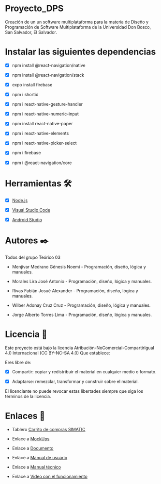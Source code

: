 # Proyecto_DPS
Creación de un un software multiplataforma para la materia de Diseño y Programación de Software Multiplataforma de la Universidad Don Bosco, San Salvador, El Salvador.

# Instalar las siguientes dependencias
- [x] npm install @react-navigation/native 
- [x] npm install @react-navigation/stack
- [X] expo install firebase 
- [x] npm i shortid
- [x] npm i react-native-gesture-handler
- [x] npm i react-native-numeric-input
- [x] npm install react-native-paper
- [x] npm i react-native-elements
- [x] npm i react-native-picker-select
- [x] npm i firebase
- [x] npm i @react-navigation/core



# Herramientas 🛠️
- [x] [Node.js](https://nodejs.org/es/)

- [x] [Visual Studio Code](https://code.visualstudio.com/download)

- [x] [Android Studio](https://developer.android.com/studio)

# Autores ✒️
Todos del grupo Teórico 03 
- Menjivar Medrano Génesis Noemi -  Programación, diseño, lógica y manuales.

- Morales Lira José Antonio - Programación, diseño, lógica y manuales.

- Rivas Fabián Josué Alexander - Programación, diseño, lógica y manuales.

- Wilber Adonay Cruz Cruz - Programación, diseño, lógica y manuales.

- Jorge Alberto Torres Lima - Programación, diseño, lógica y manuales.

# Licencia 📝
Este proyecto está bajo la licencia Atribución-NoComercial-CompartirIgual 4.0 Internacional (CC BY-NC-SA 4.0) Que establece:

Eres libre de:

- [x] Compartir: copiar y redistribuir el material en cualquier medio o formato.

- [x] Adaptarse: remezclar, transformar y construir sobre el material.

El licenciante no puede revocar estas libertades siempre que siga los términos de la licencia. 


# Enlaces 🔗
- Tablero [Carrito de compras SIMATIC](https://trello.com/b/QKy9sgJq/carrito-de-compras-simatic)

- Enlace a [MockUps](https://drive.google.com/file/d/19_JcqSlE80WKUNCKC0FjKMlPGI0kYkDa/view?usp=sharing)

- Enlace a [Documento](https://drive.google.com/file/d/1ou3zBbxzJRIXOurj97q21uUW5poxWLuh/view?usp=sharing)

- Enlace a [Manual de usuario](https://drive.google.com/file/d/1J8KttkbJOUNYqP6pZdpKoggf2UjM_zNl/view?usp=sharing)

- Enlace a [Manual técnico](https://drive.google.com/file/d/1GswxkOfphoZZvLppT3Fp01f1-JtMvyd4/view?usp=sharing)

- Enlace a [Video con el funcionamiento](https://drive.google.com/file/d/1_GNH1T5ldfUvLk1E6mRE3yMbaQzc6XoC/view?usp=sharing)
